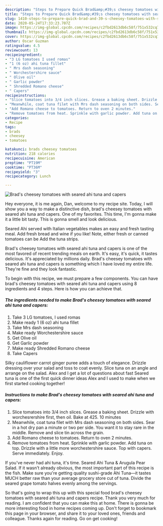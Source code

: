 ```yaml
---
description: "Steps to Prepare Quick Brad&amp;#39;s cheesey tomatoes with seared ahi tuna and capers"
title: "Steps to Prepare Quick Brad&amp;#39;s cheesey tomatoes with seared ahi tuna and capers"
slug: 1410-steps-to-prepare-quick-brad-and-39-s-cheesey-tomatoes-with-seared-ahi-tuna-and-capers
date: 2020-05-24T17:33:23.707Z
image: https://img-global.cpcdn.com/recipes/c2fbd2613db6c58f/751x532cq70/brads-cheesey-tomatoes-with-seared-ahi-tuna-and-capers-recipe-main-photo.jpg
thumbnail: https://img-global.cpcdn.com/recipes/c2fbd2613db6c58f/751x532cq70/brads-cheesey-tomatoes-with-seared-ahi-tuna-and-capers-recipe-main-photo.jpg
cover: https://img-global.cpcdn.com/recipes/c2fbd2613db6c58f/751x532cq70/brads-cheesey-tomatoes-with-seared-ahi-tuna-and-capers-recipe-main-photo.jpg
author: Oscar Guzman
ratingvalue: 4.5
reviewcount: 13
recipeingredient:
- "3 LG tomatoes I used romas"
- "1 (6 oz) ahi tuna fillet"
- " Mrs dash seasoning"
- " Worchestershire sauce"
- " Olive oil"
- " Garlic powder"
- " Shredded Romano cheese"
- " Capers"
recipeinstructions:
- "Slice tomatoes into 3/4 inch slices. Grease a baking sheet. Drizzle with worchesrershire first, then oil. Bake at 425. 10 minutes"
- "Meanwhile, coat tuna filet with Mrs dash seasoning on both sides. Sear in a hot dry pan a minute or two per side. You want it to stay rare in the middle. Remove and slice tin across the grain."
- "Add Romano cheese to tomatoes. Return to oven 2 minutes."
- "Remove tomatoes from heat. Sprinkle with garlic powder. Add tuna on top. Drizzle with a little more worchestershire sauce. Top with capers. Serve immediately. Enjoy."
categories:
- Recipe
tags:
- brads
- cheesey
- tomatoes

katakunci: brads cheesey tomatoes 
nutrition: 218 calories
recipecuisine: American
preptime: "PT19M"
cooktime: "PT36M"
recipeyield: "3"
recipecategory: Lunch

---
```



![Brad&#39;s cheesey tomatoes with seared ahi tuna and capers](https://img-global.cpcdn.com/recipes/c2fbd2613db6c58f/751x532cq70/brads-cheesey-tomatoes-with-seared-ahi-tuna-and-capers-recipe-main-photo.jpg)

Hey everyone, it is me again, Dan, welcome to my recipe site. Today, I will show you a way to make a distinctive dish, brad&#39;s cheesey tomatoes with seared ahi tuna and capers. One of my favorites. This time, I'm gonna make it a little bit tasty. This is gonna smell and look delicious.

Seared Ahi served with Italian vegetables makes an easy and fresh tasting meal. Add fresh bread and wine if you like! Note, either fresh or canned tomatoes can be Add the tuna strips.

Brad&#39;s cheesey tomatoes with seared ahi tuna and capers is one of the most favored of recent trending meals on earth. It's easy, it's quick, it tastes delicious. It's appreciated by millions daily. Brad&#39;s cheesey tomatoes with seared ahi tuna and capers is something which I have loved my entire life. They're fine and they look fantastic.


To begin with this recipe, we must prepare a few components. You can have brad&#39;s cheesey tomatoes with seared ahi tuna and capers using 8 ingredients and 4 steps. Here is how you can achieve that.

<!--inarticleads1-->

##### The ingredients needed to make Brad&#39;s cheesey tomatoes with seared ahi tuna and capers:

1. Take 3 LG tomatoes, I used romas
1. Make ready 1 (6 oz) ahi tuna fillet
1. Take  Mrs dash seasoning
1. Make ready  Worchestershire sauce
1. Get  Olive oil
1. Get  Garlic powder
1. Make ready  Shredded Romano cheese
1. Take  Capers


Silky cauliflower carrot ginger puree adds a touch of elegance. Drizzle dressing over your salad and toss to coat evenly. Slice tuna on an angle and arrange on the salad. Alex and I get a lot of questions about fast Seared tuna is one of the first quick dinner ideas Alex and I used to make when we first started cooking together! 

<!--inarticleads2-->

##### Instructions to make Brad&#39;s cheesey tomatoes with seared ahi tuna and capers:

1. Slice tomatoes into 3/4 inch slices. Grease a baking sheet. Drizzle with worchesrershire first, then oil. Bake at 425. 10 minutes
1. Meanwhile, coat tuna filet with Mrs dash seasoning on both sides. Sear in a hot dry pan a minute or two per side. You want it to stay rare in the middle. Remove and slice tin across the grain.
1. Add Romano cheese to tomatoes. Return to oven 2 minutes.
1. Remove tomatoes from heat. Sprinkle with garlic powder. Add tuna on top. Drizzle with a little more worchestershire sauce. Top with capers. Serve immediately. Enjoy.


If you&#39;ve never had ahi tuna, it&#39;s time. Seared Ahi Tuna &amp; Arugula Pear Salad. If it wasn&#39;t already obvious, the most important part of this recipe is the fish. Make sure you&#39;re getting quality sushi-grade Ahi Tuna—it tastes MUCH better raw than your average grocery store cut of tuna. Divide the seared grape tomato halves evenly among the servings. 

So that's going to wrap this up with this special food brad&#39;s cheesey tomatoes with seared ahi tuna and capers recipe. Thank you very much for reading. I am confident that you can make this at home. There is gonna be more interesting food in home recipes coming up. Don't forget to bookmark this page in your browser, and share it to your loved ones, friends and colleague. Thanks again for reading. Go on get cooking!
